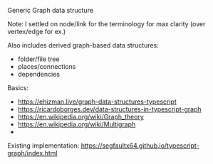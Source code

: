 
Generic Graph data structure

Note: I settled on node/link for the terminology for max clarity (over vertex/edge for ex.)

Also includes derived graph-based data structures:
- folder/file tree
- places/connections
- dependencies



Basics:
* https://ehizman.live/graph-data-structures-typescript
* https://ricardoborges.dev/data-structures-in-typescript-graph
* https://en.wikipedia.org/wiki/Graph_theory
* https://en.wikipedia.org/wiki/Multigraph
*
Existing implementation: https://segfaultx64.github.io/typescript-graph/index.html
